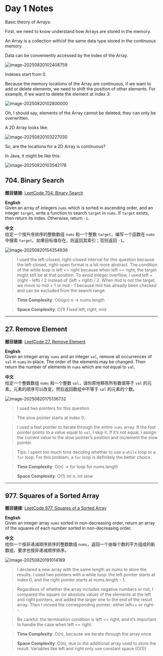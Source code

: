 # Day 1 Notes

Basic theory of Arrays:

First, we need to know understand how Arrays are stored in the memory.

An Array is a collection with/of the same data type stored in the continuous memory.

Data can be  conveniently accessed by the index of the Array.

![image-20250820102408759](./images/image-20250820102408759.png)



Indexes start from 0.

Because the memory locations of the Array are continuous, if we want to add or delete elements, we need to shift the position of other elements. For example, if we want to delete the element at index 3:

![image-20250820102800000](./images/image-20250820102800000.png)

Oh, I should say, elements of the Array cannot be deleted; they can only be overwritten.

A 2D Array looks like:

![image-20250820103227030](./images/image-20250820103227030.png)

So, are the locations for a 2D Array is continuous?

In Java, it might be like this:

![image-20250820103542178](./images/image-20250820103542178.png)



## 704. Binary Search

**题目链接**: [LeetCode 704. Binary Search](https://leetcode.com/problems/binary-search/)

**English**  
Given an array of integers `nums` which is sorted in ascending order, and an integer `target`, write a function to search `target` in `nums`. If `target` exists, then return its index. Otherwise, return `-1`.

**中文**  
给定一个按升序排序的整数数组 `nums` 和一个整数 `target`，编写一个函数在 `nums` 中搜索 `target`。如果目标值存在，则返回其索引；否则返回 `-1`。

![image-20250820154354936](./images/image-20250820154354936.png)

> I used the left-closed, right-closed interval for this question because the left-closed, right-open format is a bit more abstract.
> The condition of the while loop is left <= right because when left == right, the target might still be at that position.
> To avoid integer overflow, I used left + (right - left) / 2 instead of (left + right) / 2.
> When mid is not the target, we move to mid + 1 or mid - 1 because mid has already been checked and can be excluded from the search range.

> **Time Complexity**: O(logn)  n -> nums.length

> **Space Complexity**: O(1)  Fixed left, right, mid

---

## 27. Remove Element
**题目链接**: [LeetCode 27. Remove Element](https://leetcode.com/problems/remove-element/)

**English**  
Given an integer array `nums` and an integer `val`, remove all occurrences of `val` in `nums` in-place. The order of the elements may be changed. Then return the number of elements in `nums` which are not equal to `val`.

**中文**  
给定一个整数数组 `nums` 和一个整数 `val`，请你原地移除所有数值等于 `val` 的元素。元素的顺序可以改变。然后返回数组中不等于 `val` 的元素的个数。

![image-20250820175136732](./images/image-20250820175136732.png)

> I used two pointers for this question.

> The slow pointer starts at index 0.

> I used a fast pointer to iterate through the entire `nums` array. If the fast pointer points to a value equal to `val`, I skip it. If it’s not equal, I assign the current value to the slow pointer’s position and increment the slow pointer.

> Tips: I spent too much time deciding whether to use a `while` loop or a `for` loop. For this problem, a `for` loop is definitely the better choice.

> **Time Complexity**: O(n) -> for loop  for nums.length

> **Space Complexity**: O(1)  int n, int slow

---

## 977. Squares of a Sorted Array
**题目链接**: [LeetCode 977. Squares of a Sorted Array](https://leetcode.com/problems/squares-of-a-sorted-array/)

**English**  
Given an integer array `nums` sorted in non-decreasing order, return an array of the squares of each number sorted in non-decreasing order.

**中文**  
给你一个按非递减顺序排序的整数数组 `nums`，返回一个由每个数的平方组成的新数组，要求也按非递减顺序排序。

![image-20250820191014189](./images/image-20250820191014189.png)

> I declared a new array with the same length as nums to store the results. I used two pointers with a while loop: the left pointer starts at index 0, and the right pointer starts at nums.length - 1.

> Regardless of whether the array includes negative numbers or not, I compared the square (or absolute value) of the elements at the left and right pointers, and added the larger one to the end of the result array. Then I moved the corresponding pointer: either left++ or right--.

> Be careful: the termination condition is left <= right, and it’s important to handle the case when left == right.

> **Time Complexity**: O(n), because we iterate through the array once

> **Space Complexity**: O(n), due to the additional array used to store the result. Variables like left and right only use constant space (O(1))